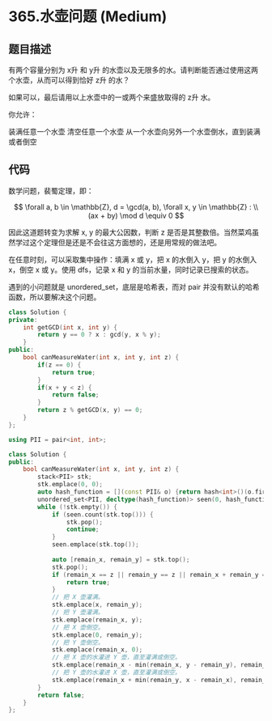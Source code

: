 # 365.水壶问题 (Medium)

## 题目描述

有两个容量分别为 x升 和 y升 的水壶以及无限多的水。请判断能否通过使用这两个水壶，从而可以得到恰好 z升 的水？

如果可以，最后请用以上水壶中的一或两个来盛放取得的 z升 水。

你允许：

装满任意一个水壶
清空任意一个水壶
从一个水壶向另外一个水壶倒水，直到装满或者倒空

## 代码

数学问题，裴蜀定理，即：

$$
\forall a, b \in \mathbb{Z}, d = \gcd(a, b), \forall x, y \in \mathbb{Z} : \\
(ax + by) \mod d \equiv 0
$$

因此这道题转变为求解 x, y 的最大公因数，判断 z 是否是其整数倍。当然菜鸡虽然学过这个定理但是还是不会往这方面想的，还是用常规的做法吧。

在任意时刻，可以采取集中操作：填满 x 或 y，把 x 的水倒入 y，把 y 的水倒入 x，倒空 x 或 y。使用 dfs，记录 x 和 y 的当前水量，同时记录已搜索的状态。

遇到的小问题就是 unordered_set，底层是哈希表，而对 pair 并没有默认的哈希函数，所以要解决这个问题。

```c++ tab="裴蜀定理"
class Solution {
private:
    int getGCD(int x, int y) {
        return y == 0 ? x : gcd(y, x % y);
    }
public:
    bool canMeasureWater(int x, int y, int z) {
        if(z == 0) {
            return true;
        }
        if(x + y < z) {
            return false;
        }
        return z % getGCD(x, y) == 0;
    }
};
```

```c++ tab="dfs"
using PII = pair<int, int>;

class Solution {
public:
    bool canMeasureWater(int x, int y, int z) {
        stack<PII> stk;
        stk.emplace(0, 0);
        auto hash_function = [](const PII& o) {return hash<int>()(o.first) ^ hash<int>()(o.second);};
        unordered_set<PII, decltype(hash_function)> seen(0, hash_function);
        while (!stk.empty()) {
            if (seen.count(stk.top())) {
                stk.pop();
                continue;
            }
            seen.emplace(stk.top());
            
            auto [remain_x, remain_y] = stk.top();
            stk.pop();
            if (remain_x == z || remain_y == z || remain_x + remain_y == z) {
                return true;
            }
            // 把 X 壶灌满。
            stk.emplace(x, remain_y);
            // 把 Y 壶灌满。
            stk.emplace(remain_x, y);
            // 把 X 壶倒空。
            stk.emplace(0, remain_y);
            // 把 Y 壶倒空。
            stk.emplace(remain_x, 0);
            // 把 X 壶的水灌进 Y 壶，直至灌满或倒空。
            stk.emplace(remain_x - min(remain_x, y - remain_y), remain_y + min(remain_x, y - remain_y));
            // 把 Y 壶的水灌进 X 壶，直至灌满或倒空。
            stk.emplace(remain_x + min(remain_y, x - remain_x), remain_y - min(remain_y, x - remain_x));
        }
        return false;
    }
};
```